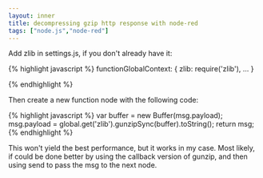 ```yaml
---
layout: inner
title: decompressing gzip http response with node-red
tags: ["node.js","node-red"]
---
```

Add zlib in settings.js, if you don't already have it:

{% highlight javascript %}
functionGlobalContext: {
   zlib: require('zlib'),
   ...
}
     
{% endhighlight %}

Then create a new function node with the following code:

{% highlight javascript %}
var buffer = new Buffer(msg.payload);
msg.payload = global.get('zlib').gunzipSync(buffer).toString();
return msg;
{% endhighlight %}

This won't yield the best performance, but it works in my case. Most likely,
if could be done better by using the callback version of gunzip, and then using
send to pass the msg to the next node.
